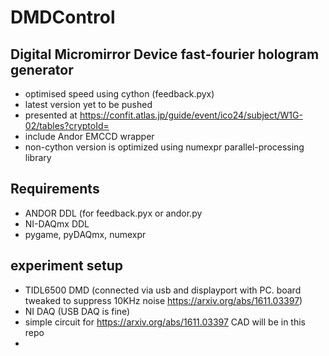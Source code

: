 # DMDControl
## Digital Micromirror Device fast-fourier hologram generator
   * optimised speed using cython (feedback.pyx)
   * latest version yet to be pushed
   * presented at https://confit.atlas.jp/guide/event/ico24/subject/W1G-02/tables?cryptoId=
   * include Andor EMCCD wrapper
   * non-cython version is optimized using numexpr parallel-processing library

## Requirements
   * ANDOR DDL (for feedback.pyx or andor.py
   * NI-DAQmx DDL
   * pygame, pyDAQmx, numexpr

## experiment setup
   * TIDL6500 DMD (connected via usb and displayport with PC. board tweaked to suppress 10KHz noise https://arxiv.org/abs/1611.03397)      
   * NI DAQ (USB DAQ is fine) 
   * simple circuit for https://arxiv.org/abs/1611.03397 CAD will be in this repo
   * 